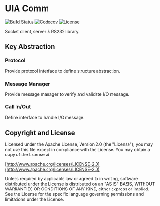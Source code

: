 UIA Comm
================

[![Build Status](https://travis-ci.org/gazer2kanlin/uia.comm4j.svg?branch=0.2.0.0)](https://travis-ci.org/gazer2kanlin/uia.comm4j)
[![Codecov](https://img.shields.io/codecov/c/github/gazer2kanlin/uia.comm4j.svg)](https://codecov.io/gh/gazer2kanlin/uia.comm4j)
[![License](https://img.shields.io/github/license/gazer2kanlin/uia.comm4j.svg)](LICENSE)

Socket client, server & RS232 library.


## Key Abstraction

### Protocol
Provide protocol interface to define structure abstraction.

### Message Manager
Provide message manager to verify and validate I/O message.

### Call In/Out
Define interface to handle I/O message.


## Copyright and License

Licensed under the Apache License, Version 2.0 (the "License");
you may not use this file except in compliance with the License.
You may obtain a copy of the License at

[http://www.apache.org/licenses/LICENSE-2.0](http://www.apache.org/licenses/LICENSE-2.0)

Unless required by applicable law or agreed to in writing, software
distributed under the License is distributed on an "AS IS" BASIS,
WITHOUT WARRANTIES OR CONDITIONS OF ANY KIND, either express or implied.
See the License for the specific language governing permissions and
limitations under the License.
